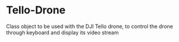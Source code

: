 # Tello-Drone



Class object to be used with the DJI Tello drone, to control the drone through keyboard and display its video stream

